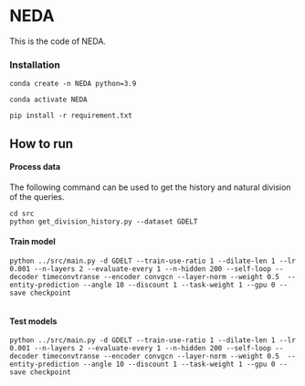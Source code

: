# NEDA

This is the code of NEDA.


### Installation
```
conda create -n NEDA python=3.9

conda activate NEDA

pip install -r requirement.txt
```



## How to run

#### Process data

The following command can be used to get the history and natural division of the queries.
```
cd src
python get_division_history.py --dataset GDELT
```


#### Train model

```
python ../src/main.py -d GDELT --train-use-ratio 1 --dilate-len 1 --lr 0.001 --n-layers 2 --evaluate-every 1 --n-hidden 200 --self-loop --decoder timeconvtranse --encoder convgcn --layer-norm --weight 0.5  --entity-prediction --angle 10 --discount 1 --task-weight 1 --gpu 0 --save checkpoint 


```

#### Test models

```
python ../src/main.py -d GDELT --train-use-ratio 1 --dilate-len 1 --lr 0.001 --n-layers 2 --evaluate-every 1 --n-hidden 200 --self-loop --decoder timeconvtranse --encoder convgcn --layer-norm --weight 0.5  --entity-prediction --angle 10 --discount 1 --task-weight 1 --gpu 0 --save checkpoint 

```





